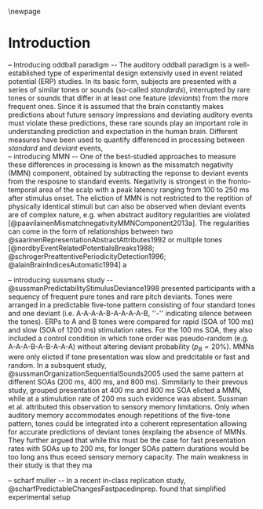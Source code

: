 \newpage
# Introduction

– Introducing oddball paradigm --
The auditory oddball paradigm is a well-established type of experimental design extensivly used in event related potential (ERP) studies. In its basic form, subjects are presented with a series of similar tones or sounds (so-called *standards*), interrupted by rare tones or sounds that differ in at least one feature (*deviants*) from the more frequent ones. Since it is assumed that the brain constantly makes predictions about future sensory impressions and deviating auditory events must violate these predictions, these rare sounds play an important role in understanding prediction and expectation in the human brain. Different measures have been used to quantify differenced in processing between *standard* and *deviant* events,  
– introducing MMN --
One of the best-studied approaches to measure these differences in processing is known as the missmatch negativity (MMN) component, obtained by subtracting the reponse to deviant events from the resposne to standard events. Negativity is strongest in the fronto-temporal area of the scalp with a peak latency ranging from 100 to 250 ms after stimulus onset.  The eliction of MMN is not restricted to the reptition of physically identical stimuli but can also be observed when deviant events are of complex nature, e.g. when abstract auditory regularities are violated [@paavilainenMismatchnegativityMMNComponent2013a]. The regularities can come in the form of relationships between two @saarinenRepresentationAbstractAttributes1992 or multiple tones [@nordbyEventRelatedPotentialsBreaks1988; @schrogerPreattentivePeriodicityDetection1996; @alainBrainIndicesAutomatic1994] a 

– introducing sussmans study --
@sussmanPredictabilityStimulusDeviance1998 presented participants with a sequency of frequent pure tones and rare pitch deviants. Tones were arranged in a predictable five-tone pattern consisting of four standard tones and one deviant (i.e. A-A-A-A-B-A-A-A-A-B, ''-'' indicating silence between the tones). ERPs to A and B tones were compared for rapid (SOA of 100 ms) and slow (SOA of 1200 ms) stimulation rates. For the 100 ms SOA, they also included a control condition in which tone order was pseudo-random (e.g. A-A-A-B-A-B-A-A-A) without altering deviant probability ($p_B = 20\%$).  MMNs were only elicted if tone presentation was slow and predcitable or fast and random. In a subsquent study, @sussmanOrganizationSequentialSounds2005 used the same pattern at different SOAs (200 ms, 400 ms, and 800 ms). Simmilarly to their prevous study, grouped presentation at 400 ms and 800 ms SOA elicted a MMN, while at a stimulution rate of 200 ms such evidence was absent. Sussman et al. attributed this observation to sensory memory limitations. Only when auditory memory accommodates enough repetitions of the five-tone pattern, tones could  be integrated into a coherent representation allowing for accurate predictions of deviant tones (explaing the absence of MMNs. They further argued that while this must be the case for fast presentation rates with SOAs up to 200 ms, for longer SOAs pattern durations would be too long ans thus eceed sensory memory capacity. The main weakness in their study is that they ma

– scharf muller --
In a recent in-class replication study, @scharfPredictableChangesFastpacedinprep. found that 
simplified experimental
setup
 